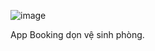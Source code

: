 ![image](https://github.com/nyattonguyen/E-Souji/assets/99775345/ab5faccc-4ee4-412c-86dd-84624ef6d8e3)

App Booking dọn vệ sinh phòng.
